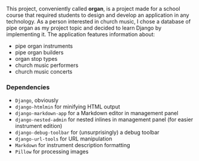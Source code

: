 This project, conveniently called **organ**, is a project made for a school course that required students
to design and develop an application in any technology. As a person interested in church music, I chose
a database of pipe organ as my project topic and decided to learn Django by implementing it. The application
features information about:

* pipe organ instruments
* pipe organ builders
* organ stop types
* church music performers
* church music concerts

### Dependencies

* `Django`, obviously
* `django-htmlmin` for minifying HTML output
* `django-markdown-app` for a Markdown editor in management panel
* `django-nested-admin` for nested inlines in management panel (for easier instrument edition)
* `django-debug-toolbar` for (unsurprisingly) a debug toolbar
* `django-url-tools` for URL manipulation
* `Markdown` for instrument description formatting
* `Pillow` for processing images
